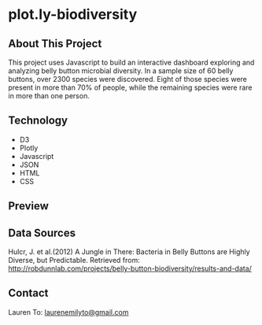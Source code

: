 # plot.ly-biodiversity

## About This Project
This project uses Javascript to build an interactive dashboard exploring and analyzing belly button microbial diversity. In a sample size of 60 belly buttons, over 2300 species were discovered. Eight of those species were present in more than 70% of people, while the remaining species were rare in more than one person.

## Technology
- D3 
- Plotly
- Javascript
- JSON
- HTML
- CSS

## Preview

## Data Sources
Hulcr, J. et al.(2012) A Jungle in There: Bacteria in Belly Buttons are Highly Diverse, but Predictable. Retrieved from: http://robdunnlab.com/projects/belly-button-biodiversity/results-and-data/

## Contact
Lauren To: [laurenemilyto@gmail.com](laurenemilyto@gmail.com)